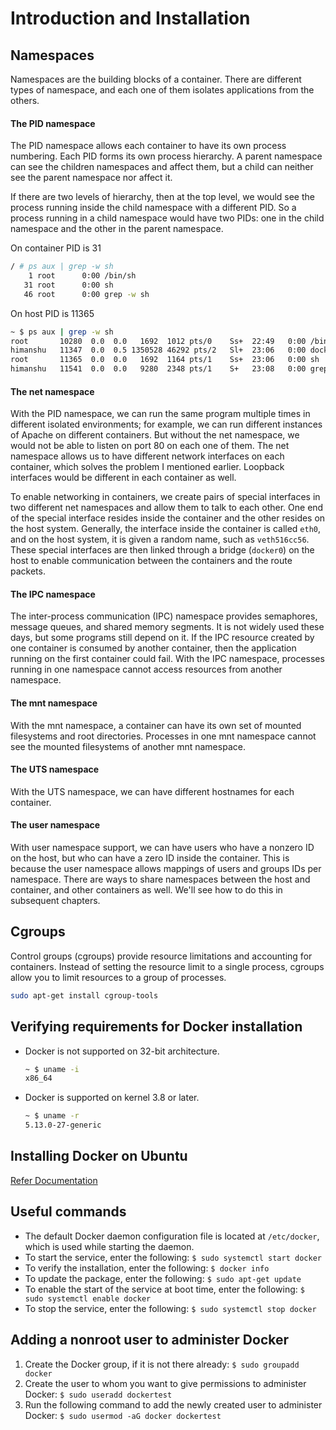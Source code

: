 # Introduction and Installation

## Namespaces

Namespaces are the building blocks of a container. There are different types of namespace,
and each one of them isolates applications from the others.

#### The PID namespace

The PID namespace allows each container to have its own process numbering. Each PID forms its own process hierarchy. A parent namespace can see the children namespaces and affect them, but a child can neither see the parent namespace nor affect it.

If there are two levels of hierarchy, then at the top level, we would see the process running inside the child namespace with a different PID. So a process running in a child namespace would have two PIDs: one in the child namespace and the other in the parent namespace.

On container PID is 31

```bash
/ # ps aux | grep -w sh
    1 root      0:00 /bin/sh
   31 root      0:00 sh
   46 root      0:00 grep -w sh
```

On host PID is 11365

```bash
~ $ ps aux | grep -w sh
root       10280  0.0  0.0   1692  1012 pts/0    Ss+  22:49   0:00 /bin/sh
himanshu   11347  0.0  0.5 1350528 46292 pts/2   Sl+  23:06   0:00 docker exec -it pensive_hopper sh
root       11365  0.0  0.0   1692  1164 pts/1    Ss+  23:06   0:00 sh
himanshu   11541  0.0  0.0   9280  2348 pts/1    S+   23:08   0:00 grep --color=auto -w sh
```

#### The net namespace

With the PID namespace, we can run the same program multiple times in different isolated environments; for example, we can run different instances of Apache on different containers. But without the net namespace, we would not be able to listen on port 80 on each one of them. The net namespace allows us to have different network interfaces on each container, which solves the problem I mentioned earlier. Loopback interfaces would be different in each container as well.

To enable networking in containers, we create pairs of special interfaces in two different net namespaces and allow them to talk to each other. One end of the special interface resides inside the container and the other resides on the host system. Generally, the interface inside the container is called `eth0`, and on the host system, it is given a random name, such as `veth516cc56`. These special interfaces are then linked through a bridge (`docker0`) on the host to enable communication between the containers and the route packets.

#### The IPC namespace
The inter-process communication (IPC) namespace provides semaphores, message queues, and shared memory segments. It is not widely used these days, but some programs still depend on it.
If the IPC resource created by one container is consumed by another container, then the application running on the first container could fail. With the IPC namespace, processes running in one namespace cannot access resources from another namespace.

#### The mnt namespace
With the mnt namespace, a container can have its own set of mounted filesystems and root directories. Processes in one mnt namespace cannot see the mounted filesystems of another
mnt namespace.

#### The UTS namespace
With the UTS namespace, we can have different hostnames for each container.

#### The user namespace
With user namespace support, we can have users who have a nonzero ID on the host, but who can have a zero ID inside the container. This is because the user namespace allows mappings of users and groups IDs per namespace.
There are ways to share namespaces between the host and container, and other containers as well. We'll see how to do this in subsequent chapters.


## Cgroups
Control groups (cgroups) provide resource limitations and accounting for containers. Instead of setting the resource limit to a single process, cgroups allow you to limit resources to a group of processes.

```bash
sudo apt-get install cgroup-tools
```

## Verifying requirements for Docker installation

- Docker is not supported on 32-bit architecture.
	```bash
	~ $ uname -i
	x86_64
	```
- Docker is supported on kernel 3.8 or later.
	```bash
	~ $ uname -r
	5.13.0-27-generic
	```

## Installing Docker on Ubuntu

[Refer Documentation](https://docs.docker.com/engine/install/ubuntu/)

## Useful commands

- The default Docker daemon configuration file is located at `/etc/docker`, which is used
while starting the daemon.
- To start the service, enter the following: `$ sudo systemctl start docker`
- To verify the installation, enter the following: `$ docker info`
- To update the package, enter the following: `$ sudo apt-get update`
- To enable the start of the service at boot time, enter the following: `$ sudo systemctl enable docker`
- To stop the service, enter the following: `$ sudo systemctl stop docker`

## Adding a nonroot user to administer Docker

1. Create the Docker group, if it is not there already: `$ sudo groupadd docker`
2. Create the user to whom you want to give permissions to administer Docker: `$ sudo useradd dockertest`
3. Run the following command to add the newly created user to administer Docker: `$ sudo usermod -aG docker dockertest`
